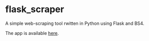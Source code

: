 # flask_scraper

A simple web-scraping tool rwitten in Python using Flask and BS4.

The app is available [here](https://paladinic-flask-scraper.herokuapp.com/).
